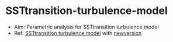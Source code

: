 # SSTtransition-turbulence-model
- Aim: Parametric analysis for  SSTtransition turbulence model
- Ref: [SSTtransition turbulence model](http://www.tfd.chalmers.se/~hani/kurser/OS_CFD/#YEAR_2020) with [newversion](https://www.cfd-online.com/Forums/openfoam-solving/180356-sst-transition.html)
